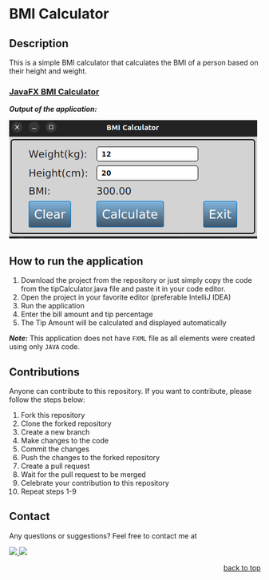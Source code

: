 # BMI Calculator

## Description

This is a simple BMI calculator that calculates the BMI of a person based on their height and weight.

### [JavaFX BMI Calculator](https://github.com/Alibakhshov/JavaFX/tree/master/src/main/java/main/javafx/TipCalculator)


***Output of the application:***

![img_1.png](https://github.com/Alibakhshov/JavaFX/blob/7e00fc2fef62e53f1b7fb85c51ffcea54c784e87/src/Pictures/img_1.png)


## How to run the application

1. Download the project from the repository or just simply copy the code from the tipCalculator.java file and paste it in your code editor.
2. Open the project in your favorite editor (preferable IntelliJ IDEA)
3. Run the application
4. Enter the bill amount and tip percentage
5. The Tip Amount will be calculated and displayed automatically

***Note:*** This application does not have `FXML` file as all elements were created using only `JAVA` code. 


## Contributions

Anyone can contribute to this repository. If you want to contribute, please follow the steps below:

1. Fork this repository
2. Clone the forked repository
3. Create a new branch
4. Make changes to the code
5. Commit the changes
6. Push the changes to the forked repository
7. Create a pull request
8. Wait for the pull request to be merged
9. Celebrate your contribution to this repository
10. Repeat steps 1-9

## Contact

Any questions or suggestions? Feel free to contact me at

<a href="https://www.linkedin.com/in/rauf-alibakhshov-6b5aa5210/">
    <img height="40" src="https://cdn2.iconfinder.com/data/icons/social-icon-3/512/social_style_3_in-306.png"/>
</a>

<a href="https://open.spotify.com/playlist/7KmIUNWrK8wEHfQcQfFrQ1?si=0e2d44043b5a40a4">
    <img height="40" src="https://cdn4.iconfinder.com/data/icons/logos-and-brands/512/315_Spotify_logo-128.png"/>
</a>


<p align="right"><a href="#top">back to top</a></p>
